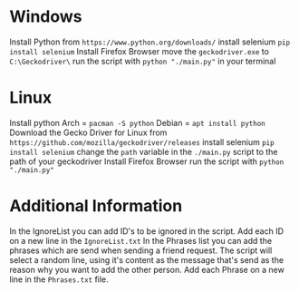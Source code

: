 # Windows
Install Python from `https://www.python.org/downloads/`
install selenium `pip install selenium`
Install Firefox Browser
move the `geckodriver.exe` to `C:\Geckodriver\`
run the script with `python "./main.py"` in your terminal

# Linux
Install python
Arch = `pacman -S python`
Debian = `apt install python`
Download the Gecko Driver for Linux from `https://github.com/mozilla/geckodriver/releases`
install selenium `pip install selenium`
change the `path` variable in the `./main.py` script to the path of your geckodriver
Install Firefox Browser
run the script with `python "./main.py"`

# Additional Information
In the IgnoreList you can add ID's to be ignored in the script. Add each ID on a new line in the `IgnoreList.txt`
In the Phrases list you can add the phrases which are send when sending a friend request. The script will select a random line, using it's content as the message that's send as the reason why you want to add the other person. Add each Phrase on a new line in the `Phrases.txt` file.
